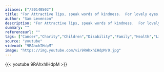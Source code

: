 ```yaml
---
aliases: ["/20140502"]
title: "For Attractive lips, speak words of kindness.  For lovely eyes, seek out the good in people.  For a slim figure, share your food with the hungry.  For poise, walk with the knowledge that you never walk alone."
author: "Sam Levenson"
description: "For Attractive lips, speak words of kindness.  For lovely eyes, seek out the good in people.  For a slim figure, share your food with the hungry.  For poise, walk with the knowledge that you never walk alone. - Sam Levenson quotes from GetInspired365.com"
summary: ""
referenceurl: ""
tags: ["Cancer","Charity","Children","Disability","Family","Health","Life",]
source: "youtube"
videoid: "9RAhxhIHdpM"
image: "https://img.youtube.com/vi/9RAhxhIHdpM/0.jpg"
---
```


{{< youtube 9RAhxhIHdpM >}}

